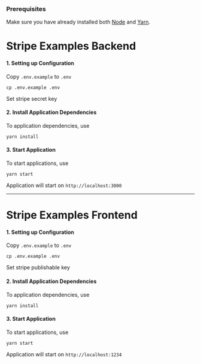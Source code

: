 ### Prerequisites
Make sure you have already installed both [Node](https://nodejs.org/en/download/) and [Yarn](https://yarnpkg.com/).

# Stripe Examples Backend

#### 1. Setting up Configuration
Copy `.env.example` to `.env`
```
cp .env.example .env
```

Set stripe secret key

#### 2. Install Application Dependencies
To application dependencies, use
```
yarn install
```

#### 3. Start Application
To start applications, use
```
yarn start
```

Application will start on `http://localhost:3000`

-------------------------------------------------

# Stripe Examples Frontend

#### 1. Setting up Configuration
Copy `.env.example` to `.env`
```
cp .env.example .env
```

Set stripe publishable key

#### 2. Install Application Dependencies
To application dependencies, use
```
yarn install
```


#### 3. Start Application
To start applications, use
```
yarn start
```

Application will start on `http://localhost:1234`
